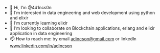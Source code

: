- 👋 Hi, I’m @4d1ncs0n
- 👀 I’m interested in data engineering and web development using python and elixir
- 🌱 I’m currently learning elixir
- 💞️ I’m looking to collaborate on Blockchain applications, erlang and elixir application in data engineering
- 📫 How to reach me: by email adincson@gmail.com or linkedIn www.linkedin.com/in/adincson

<!---
4d1ncs0n/4d1ncs0n is a ✨ special ✨ repository because its `README.md` (this file) appears on your GitHub profile.
You can click the Preview link to take a look at your changes.
--->

